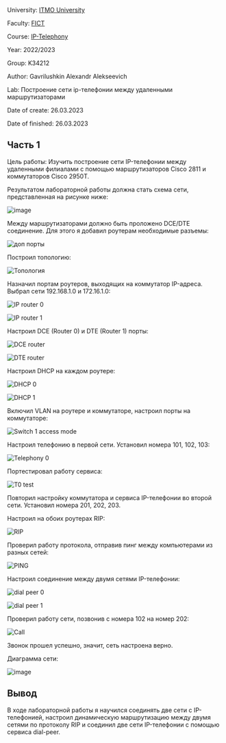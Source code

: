 University: [ITMO University](https://itmo.ru/ru/)

Faculty: [FICT](https://fict.itmo.ru)

Course: [IP-Telephony](https://itmo-ict-faculty.github.io/ip-telephony)

Year: 2022/2023

Group: K34212

Author: Gavrilushkin Alexandr Alekseevich

Lab: Построение сети ip-телефонии между удаленными маршрутизаторами

Date of create: 26.03.2023

Date of finished: 26.03.2023

## Часть 1

Цель работы: Изучить построение сети IP-телефонии между удаленными филиалами с помощью маршрутизаторов Cisco 2811 и коммутаторов Cisco 2950Т.

Результатом лабораторной работы должна стать схема сети, представленная на рисунке ниже:

![image](https://user-images.githubusercontent.com/52206303/227784542-2a75254f-512e-4a07-85e8-4f39d9b59606.png)

Между маршрутизаторами должно быть проложено DCE/DTE соединение. Для этого я добавил роутерам необходимые разъемы:

![доп порты](https://user-images.githubusercontent.com/52206303/227785491-98327cde-4bdb-45ec-b29e-6708ecc1b4af.png)

Построил топологию:

![Топология](https://user-images.githubusercontent.com/52206303/227785646-f86a0fa2-300f-4e68-852d-cdb96cfdef2b.png)

Назначил портам роутеров, выходящих на коммутатор IP-адреса. Выбрал сети 192.168.1.0 и 172.16.1.0:

![IP router 0](https://user-images.githubusercontent.com/52206303/227785904-dff87930-a176-42d3-a678-130f3a8542af.png)

![IP router 1](https://user-images.githubusercontent.com/52206303/227785958-31abc9d3-0940-479b-936e-58661b9d603a.png)

Настроил DCE (Router 0) и DTE (Router 1) порты:

![DCE router](https://user-images.githubusercontent.com/52206303/227786754-d460239a-d996-4f01-8c55-e4a93d467c86.png)

![DTE router](https://user-images.githubusercontent.com/52206303/227786697-5793987e-805d-43f8-8d82-cef322a81c5f.png)

Настроил DHCP на каждом роутере:

![DHCP 0](https://user-images.githubusercontent.com/52206303/227786999-21b285d3-80eb-47b0-b37a-b248ae376902.png)

![DHCP 1](https://user-images.githubusercontent.com/52206303/227787022-407d5830-57fa-4c68-bba5-c14a5f3aa31b.png)

Включил VLAN на роутере и коммутаторе, настроил порты на коммутаторе:

![Switch 1 access mode](https://user-images.githubusercontent.com/52206303/227788061-30c53895-cc10-4fa5-917f-2392c1e7323f.png)

Настроил телефонию в первой сети. Установил номера 101, 102, 103:

![Telephony 0](https://user-images.githubusercontent.com/52206303/227788607-b03fe697-6431-411b-b293-19c55279ff9a.png)

Портестировал работу сервиса:

![T0 test](https://user-images.githubusercontent.com/52206303/227788654-86a2c567-3d6f-4adc-a9fe-adfe0abffe89.png)

Повторил настройку коммутатора и сервиса IP-телефонии во второй сети. Установил номера 201, 202, 203.

Настроил на обоих роутерах RIP:

![RIP](https://user-images.githubusercontent.com/52206303/227789016-c99a0134-0c24-4987-a9ba-5441422e593e.png)

Проверил работу протокола, отправив пинг между компьютерами из разных сетей:

![PING](https://user-images.githubusercontent.com/52206303/227789136-b5be3a28-44c6-430c-b955-b997d1bbea29.png)

Настроил соединение между двумя сетями IP-телефонии:

![dial peer 0](https://user-images.githubusercontent.com/52206303/227789251-c60701ac-6235-439d-b095-69b4c3378cdf.png)

![dial peer 1](https://user-images.githubusercontent.com/52206303/227789308-6e62c979-7cfd-4806-a452-d31fd18c3ea0.png)

Проверил работу сети, позвонив с номера 102 на номер 202:

![Call](https://user-images.githubusercontent.com/52206303/227789352-43b5c6cc-bf16-4831-978a-c36c9e27b0a4.png)

Звонок прошел успешно, значит, сеть настроена верно.

Диаграмма сети:

![image](https://user-images.githubusercontent.com/52206303/227790995-881e8c5c-1bcd-4293-bd59-5716256dcdeb.png)

## Вывод
В ходе лабораторной работы я научился соединять две сети с IP-телефонией, настроил динамическую маршрутизацию между двумя сетями по протоколу RIP и соединил две сети IP-телефонии с помощью сервиса dial-peer.
